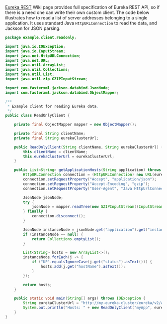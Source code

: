 [Eureka REST](https://github.com/Netflix/eureka/wiki/Eureka-REST-operations) Wiki page provides full specification of Eureka REST API, so if there is a need one can write their own custom client. The code below illustrates how to read a list of server addresses belonging to a single application. It uses standard Java ```HttpURLConnection``` to read the data, and Jackson for JSON parsing.
```java
package example.client.readonly;

import java.io.IOException;
import java.io.InputStream;
import java.net.HttpURLConnection;
import java.net.URL;
import java.util.ArrayList;
import java.util.Collections;
import java.util.List;
import java.util.zip.GZIPInputStream;

import com.fasterxml.jackson.databind.JsonNode;
import com.fasterxml.jackson.databind.ObjectMapper;

/**
 * Example client for reading Eureka data.
 */
public class ReadOnlyClient {

    private final ObjectMapper mapper = new ObjectMapper();

    private final String clientName;
    private final String eurekaClusterUrl;

    public ReadOnlyClient(String clientName, String eurekaClusterUrl) {
        this.clientName = clientName;
        this.eurekaClusterUrl = eurekaClusterUrl;
    }

    public List<String> getApplicationHosts(String application) throws IOException {
        HttpURLConnection connection = (HttpURLConnection) new URL(eurekaClusterUrl + application).openConnection();
        connection.setRequestProperty("Accept", "application/json");
        connection.setRequestProperty("Accept-Encoding", "gzip");
        connection.setRequestProperty("User-Agent", "Java HttpUrlConnection/" + clientName);

        JsonNode jsonNode;
        try {
            jsonNode = mapper.readTree(new GZIPInputStream((InputStream) connection.getContent()));
        } finally {
            connection.disconnect();
        }

        JsonNode instanceNode = jsonNode.get("application").get("instance");
        if (instanceNode == null) {
            return Collections.emptyList();
        }

        List<String> hosts = new ArrayList<>();
        instanceNode.forEach(j -> {
            if ("UP".equalsIgnoreCase(j.get("status").asText())) {
                hosts.add(j.get("hostName").asText());
            }
        });

        return hosts;
    }

    public static void main(String[] args) throws IOException {
        String eurekaClusterUrl = "http://my-eureka-cluster/eureka/v2/apps/";
        System.out.println("Hosts: " + new ReadOnlyClient("myApp", eurekaClusterUrl).getApplicationHosts("backend"));
    }
}
```